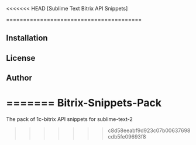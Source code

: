 <<<<<<< HEAD
[Sublime Text Bitrix API Snippets]

========================================

## Installation


## License


## Author
=======
Bitrix-Snippets-Pack
====================

The pack of 1c-bitrix API snippets for sublime-text-2
>>>>>>> c8d58eeabf9d923c07b00637698cdb5fe09693f8
